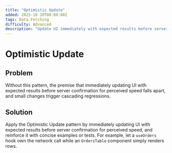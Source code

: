 ```yaml
---
title: "Optimistic Update"
added: 2025-10-10T00:00:00Z
tags: Data Fetching
difficulty: Advanced
description: "Update UI immediately with expected results before server confirmation for perceived speed."
---
```

# Optimistic Update

## Problem

Without this pattern, the premise that immediately updating UI with expected results before server confirmation for perceived speed falls apart, and small changes trigger cascading regressions.

## Solution

Apply the Optimistic Update pattern by immediately updating UI with expected results before server confirmation for perceived speed, and reinforce it with concise examples or tests. For example, let a `useOrders` hook own the network call while an `OrdersTable` component simply renders rows.
